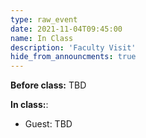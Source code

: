 ```yaml
---
type: raw_event
date: 2021-11-04T09:45:00
name: In Class
description: 'Faculty Visit'
hide_from_announcments: true
---
```


**Before class:** TBD

**In class:**:
* Guest: TBD

